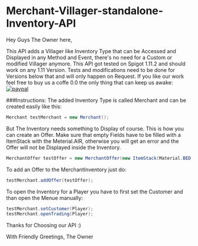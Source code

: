 # Merchant-Villager-standalone-Inventory-API


Hey Guys The Owner here,


This API adds a Villager like Inventory Type that can be Accessed and Displayed in any Method and Event, there's no need for a Custom or modified Villager anymore.
This API got tested on Spigot 1.11.2 and should work on any 1.11 Version. Tests and modifications need to be done for Versions below that and will only happen on Request.
If you like our work feel free to buy us a coffe 0.0 the only thing that can keep us awake: <br>
[![paypal](https://www.paypalobjects.com/en_US/i/btn/btn_donateCC_LG.gif)](https://www.paypal.com/cgi-bin/webscr?cmd=_s-xclick&hosted_button_id=JFHPNTUJMDD8G)




###Instructions:
The added Inventory Type is called Merchant and can be created easily like this:

```Java
Merchant testMerchant = new Merchant();
```


But The Inventory needs something to Display of course. This is how you can create an Offer. Make sure that empty Fields have to be filled with a ItemStack with the Meterial.AIR, otherwise you will get an error and the Offer will not be Displayed inside the Inventory.

```Java
MerchantOffer testOffer = new MerchantOffer(new ItemStack(Material.BED, 1), new ItemStack(Material.AIR, 1), new ItemStack(Material.ANVIL, 1));
```				


To add an Offer to the MerchantInventory just do:

```Java
testMerchant.addOffer(testOffer);
```


To open the Inventory for a Player you have to first set the Customer and than open the Menue manually:

```Java
testMerchant.setCustomer(Player);
testMerchant.openTrading(Player);
```




Thanks for Choosing our API :)

With Friendly Greetings,
The Owner
